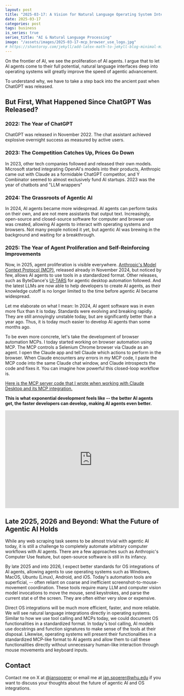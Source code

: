 ```yaml
---
layout: post
title: "2025-03-17: A Vision for Natural Language Operating System Interfaces for More Efficient AI Agents"
date: 2025-03-17
categories: post
tags: business
is_series: true
series_title: "AI & Natural Language Processing"
image: "/assets/images/2025-03-17-mcp_browser_use_logo.jpg"
# https://shantoroy.com/jekyll/add-latex-math-to-jekyll-blog-minimal-mistakes/
---
```

<script type="text/javascript" async
    src="https://cdnjs.cloudflare.com/ajax/libs/mathjax/2.7.6/MathJax.js?config=TeX-MML-AM_CHTML">
</script>

<script type="text/x-mathjax-config">
    MathJax.Hub.Config({
        extensions: ["tex2jax.js"],
        jax: ["input/TeX", "output/HTML-CSS"],
        tex2jax: {
        inlineMath: [ ['$','$'], ["\\(","\\)"] ],
        displayMath: [ ['$$','$$'], ["\\[","\\]"] ],
        processEscapes: true
        },
        "HTML-CSS": { availableFonts: ["TeX"] }
    });
</script>

On the frontier of AI, we see the proliferation of AI agents. I argue that to let AI agents come to their full potential, natural language interfaces deep into operating systems will greatly improve the speed of agentic advancement.

To understand why, we have to take a step back into the ancient past when ChatGPT was released.

## But First, What Happened Since ChatGPT Was Released?

### 2022: The Year of ChatGPT

ChatGPT was released in November 2022. The chat assistant achieved explosive overnight success as measured by active users.

### 2023: The Competition Catches Up, Prices Go Down

In 2023, other tech companies followed and released their own models. Microsoft started integrating OpenAI's models into their products, Anthropic came out with Claude as a formidable ChatGPT competitor, and Y Combinator seemed to almost exclusively fund AI startups. 2023 was the year of chatbots and "LLM wrappers"

### 2024: The Grassroots of Agentic AI

In 2024, AI agents became more widespread. AI agents can perform tasks on their own, and are not mere assistants that output text. Increasingly, open-source and closed-source software for computer and browser use was created, allowing AI agents to interact with operating systems and browsers. Not many people noticed it yet, but agentic AI was brewing in the background and waiting for a breakthrough.

### 2025: The Year of Agent Proliferation and Self-Reinforcing Improvements

Now, in 2025, agent proliferation is visible everywhere. [Anthropic's Model Context Protocol (MCP)](https://modelcontextprotocol.info/docs/quickstart/user/), released already in November 2024, but noticed by few, allows AI agents to use tools in a standardized format. Other releases, such as ByteDance's [UI-TARS](https://github.com/bytedance/UI-TARS-desktop) for agentic desktop automation followed. And the latest LLMs are now able to help developers to create AI agents, as their knowledge cutoff is no longer limited to the time before agentic AI became widespread.

Let me elaborate on what I mean: In 2024, AI agent software was in even more flux than it is today. Standards were evolving and breaking rapidly. They are still annoyingly unstable today, but are significantly better than a year ago. Thus, it is today much easier to develop AI agents than some months ago.

To be even more concrete, let's take the development of browser automation MCPs. I today started working on browser automation using MCP. The MCP controls a Selenium Chrome browser via Claude as an agent. I open the Claude app and tell Claude which actions to perform in the browser. When Claude encounters any errors in my MCP code, I paste the MCP code into the same Claude chat window, and Claude introspects the code and fixes it. You can imagine how powerful this closed-loop workflow is.

[Here is the MCP server code that I wrote when working with Claude Desktop and its MCP integration.](https://github.com/janspoerer/mcp_browser_use)

**This is what exponential development feels like -- the better AI agents get, the faster developers can develop, making AI agents even better.**

<iframe width="560" height="315" src="https://www.youtube.com/embed/20B8trurlsI?si=uxMMrJDNOXD_oBvI" title="YouTube video player" frameborder="0" allow="accelerometer; autoplay; clipboard-write; encrypted-media; gyroscope; picture-in-picture; web-share" referrerpolicy="strict-origin-when-cross-origin" allowfullscreen></iframe>

## Late 2025, 2026 and Beyond: What the Future of Agentic AI Holds

While any web scraping task seems to be almost trivial with agentic AI today, it is still a challenge to completely automate arbitrary computer workflows with AI agents. There are a few approaches such as Anthropic's Computer Use feature, but open-source software is still in its infancy.

By late 2025 and into 2026, I expect better standards for OS integrations of AI agents, allowing agents to use operating systems such as Windows, MacOS, Ubuntu (Linux), Android, and iOS. Today's automation tools are superficial, -- often reliant on coarse and inefficient screenshot-to-mouse-movement coordination. These tools require many LLM and computer vision model invocations to move the mouse, send keystrokes, and parse the current stat e of the screen. They are often either very slow or expensive.

Direct OS integrations will be much more efficient, faster, and more reliable. We will see natural language integrations directly in operating systems. Similar to how we use tool calling and MCPs today, we could document OS functionalities in a standardized format. In today's tool calling, AI models use docstrings and function signatures to make sense of the tools at their disposal. Likewise, operating systems will present their functionalities in a standardized MCP-like format to AI agents and allow them to call these functionalities directly without unnecessary human-like interaction through mouse movements and keyboard inputs.

## Contact

Contact me on X at [@janspoerer](https://x.com/JanSpoerer) or email me at jan.spoerer@whu.edu if you want to discuss your thoughts about the future of agentic AI and OS integrations.